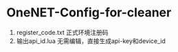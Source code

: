 # OneNET-Config-for-cleaner
1. register_code.txt     正式环境注册码
2. 输出api_id.lua     无需编辑，直接生成api-key和device_id